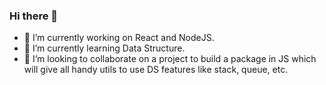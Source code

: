 ### Hi there 👋

<!--
**codewithmd/codewithmd** is a ✨ _special_ ✨ repository because its `README.md` (this file) appears on your GitHub profile. -->

- 🔭 I’m currently working on React and NodeJS.
- 🌱 I’m currently learning Data Structure.
- 👯 I’m looking to collaborate on a project to build a package in JS which will give all handy utils to use DS features like stack, queue, etc.
<!-- - 🤔 I’m looking for help with ... 
- 💬 Ask me about ...
- 📫 How to reach me: ...
- 😄 Pronouns: ...
- ⚡ Fun fact: ...
-->
